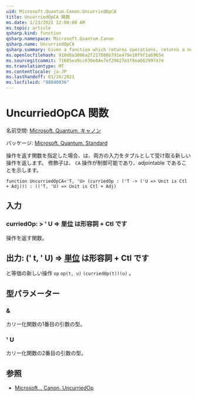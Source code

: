 ```yaml
---
uid: Microsoft.Quantum.Canon.UncurriedOpCA
title: UncurriedOpCA 関数
ms.date: 1/23/2021 12:00:00 AM
ms.topic: article
qsharp.kind: function
qsharp.namespace: Microsoft.Quantum.Canon
qsharp.name: UncurriedOpCA
qsharp.summary: Given a function which returns operations, returns a new operation which takes both inputs as a tuple. The modifier `CA` indicates that the operations are controllable and adjointable.
ms.openlocfilehash: 910d8a3006a2f217888b791e479e10f9f1a6965e
ms.sourcegitcommit: 71605ea9cc630e84e7ef29027e1f0ea06299747e
ms.translationtype: MT
ms.contentlocale: ja-JP
ms.lasthandoff: 01/26/2021
ms.locfileid: "98840036"
---
```

# <a name="uncurriedopca-function"></a>UncurriedOpCA 関数

名前空間: [Microsoft. Quantum. キャノン](xref:Microsoft.Quantum.Canon)

パッケージ: [Microsoft. Quantum. Standard](https://nuget.org/packages/Microsoft.Quantum.Standard)


操作を返す関数を指定した場合、は、両方の入力をタプルとして受け取る新しい操作を返します。
修飾子は、 `CA` 操作が制御可能であり、adjointable であることを示します。

```qsharp
function UncurriedOpCA<'T, 'U> (curriedOp : ('T -> ('U => Unit is Ctl + Adj))) : (('T, 'U) => Unit is Ctl + Adj)
```


## <a name="input"></a>入力

### <a name="curriedop--t---u--unit--is-adj--ctl"></a>curriedOp: > ' U => [単位](xref:microsoft.quantum.lang-ref.unit)  は形容詞 + Ctl です

操作を返す関数。



## <a name="output--tu--unit--is-adj--ctl"></a>出力: (' t, ' U) => [単位](xref:microsoft.quantum.lang-ref.unit)  は形容詞 + Ctl です

と等価の新しい操作 `op` `op(t, u)` `(curriedOp(t))(u)` 。

## <a name="type-parameters"></a>型パラメーター

### <a name="t"></a>&

カリー化関数の1番目の引数の型。
### <a name="u"></a>' U

カリー化関数の2番目の引数の型。

## <a name="see-also"></a>参照

- [Microsoft... Canon. UncurriedOp](xref:Microsoft.Quantum.Canon.UncurriedOp)